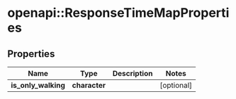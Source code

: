 # openapi::ResponseTimeMapProperties


## Properties
Name | Type | Description | Notes
------------ | ------------- | ------------- | -------------
**is_only_walking** | **character** |  | [optional] 


